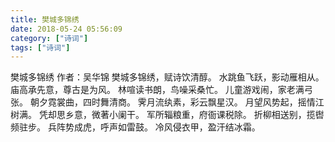 ```yaml
---
title: 樊城多锦绣
date: 2018-05-24 05:56:09
category: ["诗词"]
tags: ["诗词"]
---
```

樊城多锦绣
作者：吴华锦
樊城多锦绣，赋诗饮清醇。
水跳鱼飞跃，影动雁相从。
庙高承先意，尊古是为风。
林喧读书朗，鸟噪采桑忙。
儿童游戏闹，家老满弓张。
朝夕霓裳曲，四时舞清商。
霁月流纨素，彩云飘星汉。
月望风势起，摇情江树满。
凭却思乡意，微著小阑干。
军所辎粮重，府衙课税除。
折柳相送别，揽辔频驻步。
兵阵势成虎，呼声如雷鼓。
冷风侵衣甲，盈汗结冰霜。